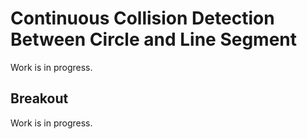 # Continuous Collision Detection Between Circle and Line Segment

Work is in progress.


## Breakout

Work is in progress.